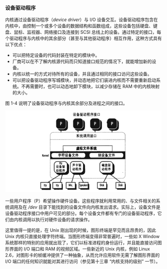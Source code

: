 ### 设备驱动程序

内核通过设备驱动程序（*device driver*）与 I/O 设备交互。设备驱动程序包含在内核中，由控制一个或多个设备的数据结构和函数组成，这些设备包括硬盘、键盘、鼠标、监视器、网络接口及连接到 SCSI 总线上的设备。通过特定的接口，每个驱动程序与内核中的其余部分（甚至与其他驱动程序）相互作用，这种方式具有以下优点：
- 可以把特定设备的代码封装在特定的模块中。
- 厂商可以在不了解内核源代码而只知道接口规范的情况下，就能增加新的设备。
- 内核以统一的方式对待所有的设备，并且通过相同的接口访问这些设备。
- 可以把设备驱动程序写城模块，并动态地把它们装进内核而不需要重新启动系统。不再需要时，也可以动态地卸下模块，以减少存储在 RAM 中的内核映射的大小。

图 1-4 说明了设备驱动程序与内核其余部分及进程之间的接口。

![图 1-4：设备驱动程序接口](../static/1_4.png)

一些用户程序（P）希望操作硬件设备。这些程序就利用常用的、与文件相关的系统调用及在 */dev* 目录下能找到的设备文件向内核发出请求。实际上，设备文件是设备驱动程序接口中用户可见的部分。每个设备文件都有专门的设备驱动程序，它们由内核调用以执行对硬件设备的请求操作。

这里值得一提的是，在 Unix 刚出现的时候，图形终端是罕见而且昂贵的，因此 Unix 内核只直接处理字符终端。当图形终端变得非常普遍时，一些如 X Window 系统那样的特别的应用就出现了，它们以标准进程的身份运行，并且能直接访问图形界面的 I/O 端口和 RAM 的视频区域。一些新近的 Unix 内核，例如 Linux 2.6，对图形卡的帧缓冲提供了一种抽象，从而允许应用软件无需了解图形界面的 I/O 端口的任何知识就能对其进行访问（参见第十三章 “内核支持的级别” 一节）。
